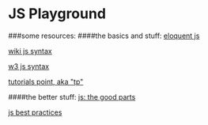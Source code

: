 # JS Playground
###some resources:
####the basics and stuff:
[eloquent js](http://eloquentjavascript.net/)

[wiki js syntax](https://en.wikipedia.org/wiki/JavaScript_syntax)

[w3 js syntax](http://www.w3schools.com/js/)

[tutorials point, aka "tp"](http://www.tutorialspoint.com/javascript/)

####the better stuff:
[js: the good parts](http://bdcampbell.net/javascript/book/javascript_the_good_parts.pdf)

[js best practices](https://github.com/airbnb/javascript)
